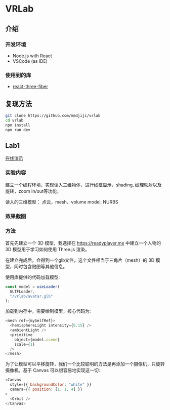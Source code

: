 # VRLab

## 介绍

### 开发环境

- Node.js with React
- VSCode (as IDE)

### 使用到的库

- [react-three-fiber](https://docs.pmnd.rs/react-three-fiber)

## 复现方法

```bash
git clone https://github.com/mmdjiji/vrlab
cd vrlab
npm install
npm run dev
```

## Lab1

[在线演示](https://jiji.pro/vrlab/#lab1)

### 实验内容

建立一个编程环境，实现读入三维物体，进行线框显示，shading, 纹理映射以及旋转，zoom in/out等功能。

读入的三维模型： 点云，mesh、volume model, NURBS

### 效果截图

### 方法

首先先建立一个 3D 模型，我选择在 https://readyplayer.me 中建立一个人物的 3D 模型用于学习如何使用 Three.js 渲染。

在建立完成后，会得到一个glb文件，这个文件相当于三角片（mesh）的 3D 模型，同时包含贴图等其他信息。

使用库提供的代码加载模型:
```js
const model = useLoader(
  GLTFLoader,
  "/vrlab/avatar.glb"
);
```

加载到内存中，需要绘制模型，核心代码为:
```js
<mesh ref={mySelfRef}>
  <hemisphereLight intensity={0.15} />
  <ambientLight />
  <primitive
    object={model.scene}
    scale={1}
  />
</mesh>
```

为了让模型可以平移旋转，我们一个比较聪明的方法是再添加一个摄像机，只旋转摄像机。基于 Canvas 可以很容易地实现这一切:
```js
<Canvas
  style={{ backgroundColor: "white" }}
  camera={{ position: [1, 1, 4] }}
>
  <Orbit />
</Canvas>
```